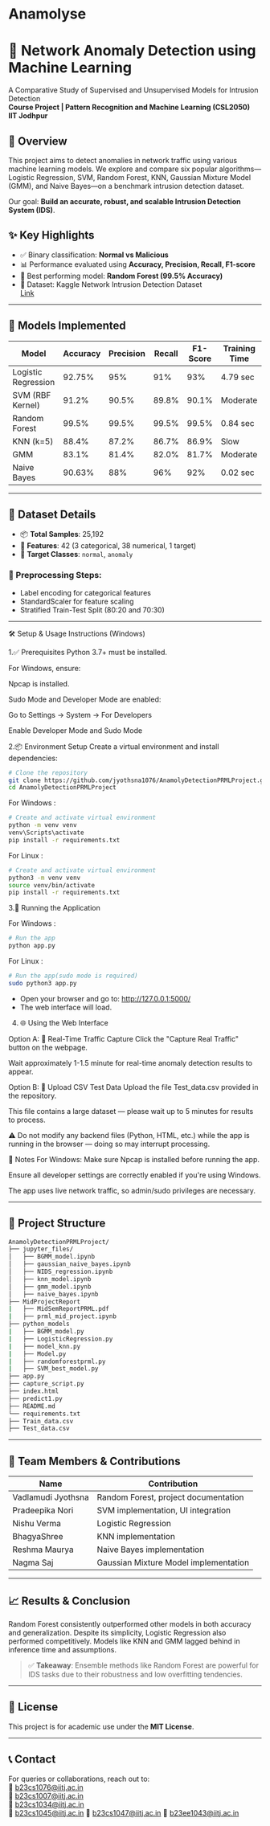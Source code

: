 # Anamolyse
# 🚨 Network Anomaly Detection using Machine Learning

A Comparative Study of Supervised and Unsupervised Models for Intrusion Detection  
**Course Project | Pattern Recognition and Machine Learning (CSL2050)**  
**IIT Jodhpur**

## 📌 Overview

This project aims to detect anomalies in network traffic using various machine learning models. We explore and compare six popular algorithms—Logistic Regression, SVM, Random Forest, KNN, Gaussian Mixture Model (GMM), and Naive Bayes—on a benchmark intrusion detection dataset.

Our goal: **Build an accurate, robust, and scalable Intrusion Detection System (IDS)**.

## ✨ Key Highlights

- ✅ Binary classification: **Normal vs Malicious**
- 📊 Performance evaluated using **Accuracy, Precision, Recall, F1-score**
- 🚀 Best performing model: **Random Forest (99.5% Accuracy)**
- 📁 Dataset: Kaggle Network Intrusion Detection Dataset  
  [Link](https://www.kaggle.com/datasets/sampadab17/network-intrusion-detection)

---

## 🧠 Models Implemented

| Model                | Accuracy | Precision | Recall | F1-Score | Training Time |
|---------------------|----------|-----------|--------|----------|----------------|
| Logistic Regression | 92.75%   | 95%       | 91%    | 93%      | 4.79 sec       |
| SVM (RBF Kernel)    | 91.2%    | 90.5%     | 89.8%  | 90.1%    | Moderate       |
| Random Forest       | 99.5%    | 99.5%     | 99.5%  | 99.5%    | 0.84 sec       |
| KNN (k=5)           | 88.4%    | 87.2%     | 86.7%  | 86.9%    | Slow           |
| GMM                 | 83.1%    | 81.4%     | 82.0%  | 81.7%    | Moderate       |
| Naive Bayes         | 90.63%   | 88%       | 96%    | 92%      | 0.02 sec       |

---

## 🧪 Dataset Details

- 📦 **Total Samples**: 25,192  
- 🔢 **Features**: 42 (3 categorical, 38 numerical, 1 target)
- 🎯 **Target Classes**: `normal`, `anomaly`

### 🧹 Preprocessing Steps:
- Label encoding for categorical features
- StandardScaler for feature scaling
- Stratified Train-Test Split (80:20 and 70:30)

---


🛠️ Setup & Usage Instructions (Windows)


1.✅ Prerequisites
Python 3.7+ must be installed.

For Windows, ensure:

Npcap is installed.

Sudo Mode and Developer Mode are enabled:

Go to Settings → System → For Developers

Enable Developer Mode and Sudo Mode

2.📦 Environment Setup
Create a virtual environment and install dependencies:

```bash
# Clone the repository
git clone https://github.com/jyothsna1076/AnamolyDetectionPRMLProject.git
cd AnamolyDetectionPRMLProject
```

For Windows :
```bash
# Create and activate virtual environment
python -m venv venv
venv\Scripts\activate
pip install -r requirements.txt
```

For Linux :
```bash
# Create and activate virtual environment
python3 -m venv venv
source venv/bin/activate
pip install -r requirements.txt
```


3.🚀 Running the Application

For Windows :
```bash
# Run the app
python app.py
```

For Linux :
```bash
# Run the app(sudo mode is required)
sudo python3 app.py
```

- Open your browser and go to: http://127.0.0.1:5000/
- The web interface will load.

4. 🌐 Using the Web Interface
   
Option A: 📡 Real-Time Traffic Capture
Click the "Capture Real Traffic" button on the webpage.

Wait approximately 1-1.5 minute for real-time anomaly detection results to appear.

Option B: 📁 Upload CSV Test Data
Upload the file Test_data.csv provided in the repository.

This file contains a large dataset — please wait up to 5 minutes for results to process.

⚠️ Do not modify any backend files (Python, HTML, etc.) while the app is running in the browser — doing so may interrupt processing.

📎 Notes
For Windows: Make sure Npcap is installed before running the app.

Ensure all developer settings are correctly enabled if you're using Windows.

The app uses live network traffic, so admin/sudo privileges are necessary.

---

## 📂 Project Structure

```bash
AnamolyDetectionPRMLProject/
├── jupyter_files/              
│   ├── BGMM_model.ipynb
│   ├── gaussian_naive_bayes.ipynb
│   ├── NIDS_regression.ipynb
│   ├── knn_model.ipynb
│   ├── gmm_model.ipynb
│   ├── naive_bayes.ipynb
├── MidProjectReport
|   ├── MidSemReportPRML.pdf
|   ├── prml_mid_project.ipynb     
├── python_models
|   ├── BGMM_model.py
|   ├── LogisticRegression.py
|   ├── model_knn.py
|   ├── Model.py
|   ├── randomforestprml.py
|   ├── SVM_best_model.py      
├── app.py
├── capture_script.py
├── index.html
├── predict1.py                
├── README.md
└── requirements.txt
├── Train_data.csv
├── Test_data.csv
```

---

## 👥 Team Members & Contributions

| Name                | Contribution                                |
|---------------------|---------------------------------------------|
| Vadlamudi Jyothsna | Random Forest, project documentation        |
| Pradeepika Nori    | SVM implementation, UI integration          |
| Nishu Verma         | Logistic Regression                         |
| BhagyaShree         | KNN implementation                          |
| Reshma Maurya       | Naive Bayes implementation                  |
| Nagma Saj           | Gaussian Mixture Model implementation       |

---

## 📈 Results & Conclusion

Random Forest consistently outperformed other models in both accuracy and generalization. Despite its simplicity, Logistic Regression also performed competitively. Models like KNN and GMM lagged behind in inference time and assumptions.

> ✅ **Takeaway**: Ensemble methods like Random Forest are powerful for IDS tasks due to their robustness and low overfitting tendencies.

---

## 📜 License

This project is for academic use under the **MIT License**.

---

## 📞 Contact

For queries or collaborations, reach out to:  
📧 b23cs1076@iitj.ac.in  
📧 b23cs1007@iitj.ac.in  
📧 b23cs1034@iitj.ac.in  
📧 b23cs1045@iitj.ac.in
📧 b23cs1047@iitj.ac.in
📧 b23ee1043@iitj.ac.in  


